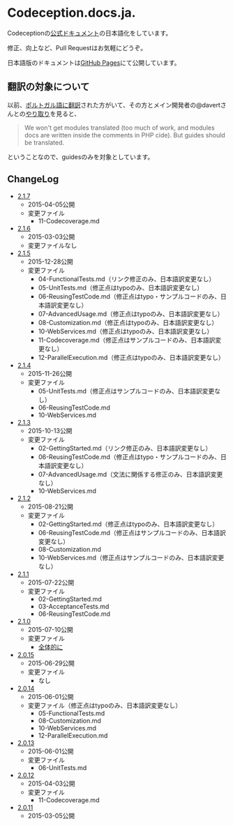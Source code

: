 # Codeception.docs.ja.

Codeceptionの[公式ドキュメント](https://github.com/Codeception/Codeception/tree/2.0/docs)の日本語化をしています。

修正、向上など、Pull Requestはお気軽にどうぞ。

日本語版のドキュメントは[GitHub Pages](http://piccagliani.github.io/Codeception.docs.ja_JP/)にて公開しています。

## 翻訳の対象について
以前、[ポルトガル語に翻訳](https://github.com/Codeception/docs.pt_BR)された方がいて、その方とメイン開発者の@davertさんとの[やり取り](https://github.com/Codeception/docs.pt_BR/issues/1#issue-19933969)を見ると、

> We won't get modules translated (too much of work, and modules docs are written inside the comments in PHP cide). But guides should be translated.

ということなので、guidesのみを対象としています。

## ChangeLog
- [2.1.7](http://piccagliani.github.io/Codeception.docs.ja_JP/)
  - 2015-04-05公開
  - 変更ファイル
    - 11-Codecoverage.md
- [2.1.6](http://piccagliani.github.io/Codeception.docs.ja_JP/2.1.6/)
  - 2015-03-03公開
  - 変更ファイルなし
- [2.1.5](http://piccagliani.github.io/Codeception.docs.ja_JP/2.1.5/)
  - 2015-12-28公開
  - 変更ファイル
    - 04-FunctionalTests.md（リンク修正のみ、日本語訳変更なし）
    - 05-UnitTests.md（修正点はtypoのみ、日本語訳変更なし）
    - 06-ReusingTestCode.md（修正点はtypo・サンプルコードのみ、日本語訳変更なし）
    - 07-AdvancedUsage.md（修正点はtypoのみ、日本語訳変更なし）
    - 08-Customization.md（修正点はtypoのみ、日本語訳変更なし）
    - 10-WebServices.md（修正点はtypoのみ、日本語訳変更なし）
    - 11-Codecoverage.md（修正点はサンプルコードのみ、日本語訳変更なし）
    - 12-ParallelExecution.md（修正点はtypoのみ、日本語訳変更なし）
- [2.1.4](http://piccagliani.github.io/Codeception.docs.ja_JP/2.1.4/)
  - 2015-11-26公開
  - 変更ファイル
    - 05-UnitTests.md（修正点はサンプルコードのみ、日本語訳変更なし）
    - 06-ReusingTestCode.md
    - 10-WebServices.md
- [2.1.3](http://piccagliani.github.io/Codeception.docs.ja_JP/2.1.3/)
  - 2015-10-13公開
  - 変更ファイル
    - 02-GettingStarted.md（リンク修正のみ、日本語訳変更なし）
    - 06-ReusingTestCode.md（修正点はtypo・サンプルコードのみ、日本語訳変更なし）
    - 07-AdvancedUsage.md（文法に関係する修正のみ、日本語訳変更なし）
    - 10-WebServices.md
- [2.1.2](http://piccagliani.github.io/Codeception.docs.ja_JP/2.1.2/)
  - 2015-08-21公開
  - 変更ファイル
    - 02-GettingStarted.md（修正点はtypoのみ、日本語訳変更なし）
    - 06-ReusingTestCode.md（修正点はサンプルコードのみ、日本語訳変更なし）
    - 08-Customization.md
    - 10-WebServices.md（修正点はサンプルコードのみ、日本語訳変更なし）
- [2.1.1](http://piccagliani.github.io/Codeception.docs.ja_JP/2.1.1/)
  - 2015-07-22公開
  - 変更ファイル
    - 02-GettingStarted.md
    - 03-AcceptanceTests.md
    - 06-ReusingTestCode.md
- [2.1.0](http://piccagliani.github.io/Codeception.docs.ja_JP/2.1.0/)
  - 2015-07-10公開
  - 変更ファイル
    - [全体的に](https://github.com/piccagliani/Codeception.docs.ja_JP/pull/24/files)
- [2.0.15](http://piccagliani.github.io/Codeception.docs.ja_JP/2.0.15/)
  - 2015-06-29公開
  - 変更ファイル
    - なし
- [2.0.14](http://piccagliani.github.io/Codeception.docs.ja_JP/2.0.14/)
  - 2015-06-01公開
  - 変更ファイル（修正点はtypoのみ、日本語訳変更なし）
    - 05-FunctionalTests.md
    - 08-Customization.md
    - 10-WebServices.md
    - 12-ParallelExecution.md
- [2.0.13](http://piccagliani.github.io/Codeception.docs.ja_JP/2.0.13/)
  - 2015-06-01公開
  - 変更ファイル
    - 06-UnitTests.md
- [2.0.12](http://piccagliani.github.io/Codeception.docs.ja_JP/2.0.12/)
  - 2015-04-03公開
  - 変更ファイル
    - 11-Codecoverage.md
- [2.0.11](http://piccagliani.github.io/Codeception.docs.ja_JP/2.0.11/)
  - 2015-03-05公開
